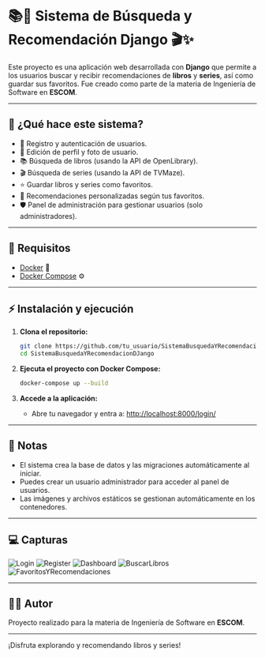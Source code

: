 # 📚🔎 Sistema de Búsqueda y Recomendación Django 🎬✨

Este proyecto es una aplicación web desarrollada con **Django** que permite a los usuarios buscar y recibir recomendaciones de **libros** y **series**, así como guardar sus favoritos. Fue creado como parte de la materia de Ingeniería de Software en **ESCOM**.

---

## 🚀 ¿Qué hace este sistema?

- 🔐 Registro y autenticación de usuarios.
- 👤 Edición de perfil y foto de usuario.
- 📚 Búsqueda de libros (usando la API de OpenLibrary).
- 🎬 Búsqueda de series (usando la API de TVMaze).
- ⭐ Guardar libros y series como favoritos.
- 🤖 Recomendaciones personalizadas según tus favoritos.
- 🛡️ Panel de administración para gestionar usuarios (solo administradores).

---

## 🧰 Requisitos

- [Docker](https://www.docker.com/) 🐳
- [Docker Compose](https://docs.docker.com/compose/) ⚙️

---

## ⚡ Instalación y ejecución

1. **Clona el repositorio:**
   ```bash
   git clone https://github.com/tu_usuario/SistemaBusquedaYRecomendacionDJango.git
   cd SistemaBusquedaYRecomendacionDJango
   ```

2. **Ejecuta el proyecto con Docker Compose:**
   ```bash
   docker-compose up --build
   ```

3. **Accede a la aplicación:**
   - Abre tu navegador y entra a: [http://localhost:8000/login/](http://localhost:8000/login/)

---

## 📝 Notas

- El sistema crea la base de datos y las migraciones automáticamente al iniciar.
- Puedes crear un usuario administrador para acceder al panel de usuarios.
- Las imágenes y archivos estáticos se gestionan automáticamente en los contenedores.

---

## 💻​ Capturas

![Login](https://github.com/user-attachments/assets/d86c0ad9-eab0-4a44-9252-31d295a7ae77)
![Register](https://github.com/user-attachments/assets/da819bed-e69b-449a-8409-46b1f16e4050)
![Dashboard](https://github.com/user-attachments/assets/0f3a935d-951d-414f-b890-e41af174de6d)
![BuscarLibros](https://github.com/user-attachments/assets/7cf72481-07a4-49be-afc7-5babc2ee53bc)
![FavoritosYRecomendaciones](https://github.com/user-attachments/assets/4998718f-1891-412e-9a43-a836ab5fe872)

---

## 👨‍💻 Autor

Proyecto realizado para la materia de Ingeniería de Software en **ESCOM**.

---

¡Disfruta explorando y recomendando libros y series!

